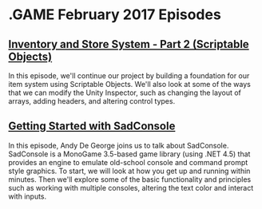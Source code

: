 # .GAME February 2017 Episodes

## [Inventory and Store System - Part 2 (Scriptable Objects)](UnityItemSystemPt2-ScriptableObjects)

In this episode, we'll continue our project by building a foundation for our item system using Scriptable Objects. We'll also look at some of the ways that we can modify the Unity Inspector, such as changing the layout of arrays, adding headers, and altering control types.

## [Getting Started with SadConsole](GettingStartedwithSadConsole)

In this episode, Andy De George joins us to talk about SadConsole. SadConsole is a MonoGame 3.5-based game library (using .NET 4.5) that provides an engine to emulate old-school console and command prompt style graphics. To start, we will look at how you get up and running within minutes. Then we'll explore some of the basic functionality and principles such as working with multiple consoles, altering the text color and interact with inputs.